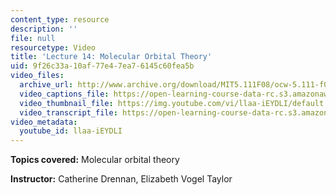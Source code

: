 ```yaml
---
content_type: resource
description: ''
file: null
resourcetype: Video
title: 'Lecture 14: Molecular Orbital Theory'
uid: 9f26c33a-10af-77e4-7ea7-6145c60fea5b
video_files:
  archive_url: http://www.archive.org/download/MIT5.111F08/ocw-5.111-f08-lec14_300k.mp4
  video_captions_file: https://open-learning-course-data-rc.s3.amazonaws.com/5-111-principles-of-chemical-science-fall-2008/3a03ad2d8de650768be4f59e7e788989_llaa-iEYDLI.vtt
  video_thumbnail_file: https://img.youtube.com/vi/llaa-iEYDLI/default.jpg
  video_transcript_file: https://open-learning-course-data-rc.s3.amazonaws.com/5-111-principles-of-chemical-science-fall-2008/c6790d740e946d1bf478cb9b49bd3b1d_llaa-iEYDLI.pdf
video_metadata:
  youtube_id: llaa-iEYDLI
---
```


**Topics covered:** Molecular orbital theory

**Instructor:** Catherine Drennan, Elizabeth Vogel Taylor